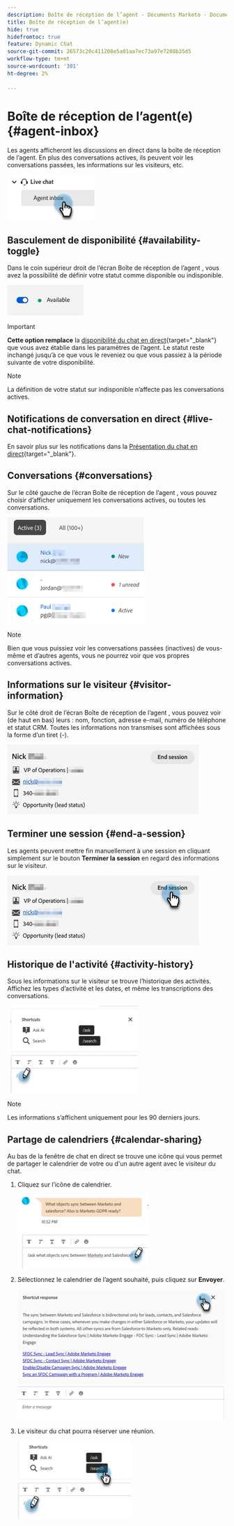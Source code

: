 ```yaml
---
description: Boîte de réception de l’agent - Documents Marketo - Documentation du produit
title: Boîte de réception de l’agent(e)
hide: true
hidefromtoc: true
feature: Dynamic Chat
source-git-commit: 26573c20c411208e5a01aa7ec73a97e7208b35d5
workflow-type: tm+mt
source-wordcount: '301'
ht-degree: 2%

---
```


# Boîte de réception de l’agent(e) {#agent-inbox}

Les agents afficheront les discussions en direct dans la boîte de réception de l’agent. En plus des conversations actives, ils peuvent voir les conversations passées, les informations sur les visiteurs, etc.

![](assets/agent-inbox-1.png)

## Basculement de disponibilité {#availability-toggle}

Dans le coin supérieur droit de l’écran Boîte de réception de l’agent , vous avez la possibilité de définir votre statut comme disponible ou indisponible.

![](assets/agent-inbox-2.png)

>[!IMPORTANT]
>
>**Cette option remplace** la [disponibilité du chat en direct](/help/marketo/product-docs/demand-generation/dynamic-chat/setup-and-configuration/agent-settings.md#live-chat-availability){target="_blank"} que vous avez établie dans les paramètres de l’agent. Le statut reste inchangé jusqu’à ce que vous le reveniez ou que vous passiez à la période suivante de votre disponibilité.

>[!NOTE]
>
>La définition de votre statut sur indisponible n’affecte pas les conversations actives.

## Notifications de conversation en direct {#live-chat-notifications}

En savoir plus sur les notifications dans la [Présentation du chat en direct](/help/marketo/product-docs/demand-generation/dynamic-chat/live-chat/live-chat-overview.md#live-chat-notifications){target="_blank"}.

## Conversations {#conversations}

Sur le côté gauche de l’écran Boîte de réception de l’agent , vous pouvez choisir d’afficher uniquement les conversations actives, ou toutes les conversations.

![](assets/agent-inbox-4.png)

>[!NOTE]
>
>Bien que vous puissiez voir les conversations passées (inactives) de vous-même et d’autres agents, vous ne pourrez voir que vos propres conversations actives.

## Informations sur le visiteur {#visitor-information}

Sur le côté droit de l’écran Boîte de réception de l’agent , vous pouvez voir (de haut en bas) leurs : nom, fonction, adresse e-mail, numéro de téléphone et statut CRM. Toutes les informations non transmises sont affichées sous la forme d’un tiret (-).

![](assets/agent-inbox-5.png)

## Terminer une session {#end-a-session}

Les agents peuvent mettre fin manuellement à une session en cliquant simplement sur le bouton **Terminer la session** en regard des informations sur le visiteur.

![](assets/agent-inbox-6.png)

## Historique de l&#39;activité {#activity-history}

Sous les informations sur le visiteur se trouve l’historique des activités. Affichez les types d’activité et les dates, et même les transcriptions des conversations.

![](assets/agent-inbox-7.png)

>[!NOTE]
>
>Les informations s’affichent uniquement pour les 90 derniers jours.

## Partage de calendriers {#calendar-sharing}

Au bas de la fenêtre de chat en direct se trouve une icône qui vous permet de partager le calendrier de votre ou d&#39;un autre agent avec le visiteur du chat.

1. Cliquez sur l’icône de calendrier.

   ![](assets/agent-inbox-8.png)

1. Sélectionnez le calendrier de l’agent souhaité, puis cliquez sur **Envoyer**.

   ![](assets/agent-inbox-9.png)

1. Le visiteur du chat pourra réserver une réunion.

   ![](assets/agent-inbox-10.png)

